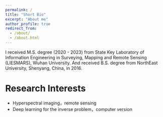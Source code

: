 ```yaml
---
permalink: /
title: "Short Bio"
excerpt: "About me"
author_profile: true
redirect_from: 
  - /about/
  - /about.html
---
```


I received M.S. degree (2020 - 2023) from State Key Laboratory of Information Engineering in Surveying, Mapping and Remote Sensing (LIESMARS), Wuhan University. And received B.S. degree from NorthEast University, Shenyang, China, in 2016. 



Research Interests
======
* Hyperspectral imaging，remote sensing
* Deep learning for the inverse problem，computer version
